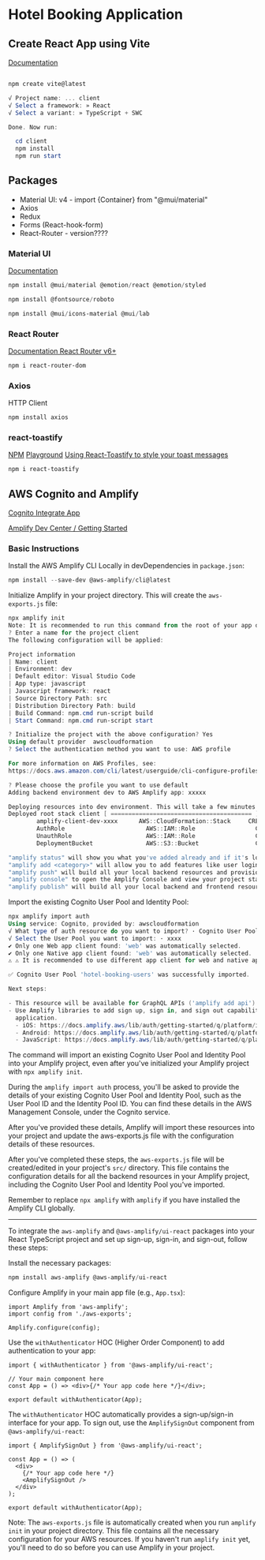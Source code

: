 # Hotel Booking Application

## Create React App using Vite

[Documentation](https://vitejs.dev/guide/)

```powershell

npm create vite@latest

√ Project name: ... client
√ Select a framework: » React
√ Select a variant: » TypeScript + SWC

Done. Now run:

  cd client
  npm install
  npm run start
```

## Packages

- Material UI: v4 - import {Container} from "@mui/material"
- Axios
- Redux
- Forms (React-hook-form)
- React-Router - version????

### Material UI

[Documentation](https://mui.com/material-ui/)

```powershell
npm install @mui/material @emotion/react @emotion/styled

npm install @fontsource/roboto

npm install @mui/icons-material @mui/lab

```

### React Router

[Documentation React Router v6+](https://reactrouter.com/en/main/start/overview)

```powershell
npm i react-router-dom
```

### Axios

HTTP Client

```powershell
npm install axios
```

### react-toastify

[NPM](https://www.npmjs.com/package/react-toastify)
[Playground](https://fkhadra.github.io/react-toastify/introduction/)
[Using React-Toastify to style your toast messages](https://blog.logrocket.com/using-react-toastify-style-toast-messages/)

```powershell
npm i react-toastify
```

## AWS Cognito and Amplify

[Cognito Integrate App](https://docs.aws.amazon.com/cognito/latest/developerguide/cognito-integrate-apps.html)

[Amplify Dev Center / Getting Started](https://ui.docs.amplify.aws/react/getting-started/installation)

### Basic Instructions

Install the AWS Amplify CLI Locally in devDependencies in `package.json`:

```powershell
npm install --save-dev @aws-amplify/cli@latest
```

Initialize Amplify in your project directory. This will create the `aws-exports.js` file:

```powershell
npx amplify init
Note: It is recommended to run this command from the root of your app directory
? Enter a name for the project client
The following configuration will be applied:

Project information
| Name: client
| Environment: dev
| Default editor: Visual Studio Code
| App type: javascript
| Javascript framework: react
| Source Directory Path: src
| Distribution Directory Path: build
| Build Command: npm.cmd run-script build
| Start Command: npm.cmd run-script start

? Initialize the project with the above configuration? Yes
Using default provider  awscloudformation
? Select the authentication method you want to use: AWS profile

For more information on AWS Profiles, see:
https://docs.aws.amazon.com/cli/latest/userguide/cli-configure-profiles.html

? Please choose the profile you want to use default
Adding backend environment dev to AWS Amplify app: xxxxx

Deploying resources into dev environment. This will take a few minutes. ⠙
Deployed root stack client [ ======================================== ] 4/4
        amplify-client-dev-xxxx      AWS::CloudFormation::Stack     CREATE_COMPLETE                Thu Feb 15
        AuthRole                       AWS::IAM::Role                 CREATE_COMPLETE                Thu Feb 15
        UnauthRole                     AWS::IAM::Role                 CREATE_COMPLETE                Thu Feb 15
        DeploymentBucket               AWS::S3::Bucket                CREATE_COMPLETE                Thu Feb 15

"amplify status" will show you what you've added already and if it's locally configured or deployed
"amplify add <category>" will allow you to add features like user login or a backend API
"amplify push" will build all your local backend resources and provision it in the cloud
"amplify console" to open the Amplify Console and view your project status
"amplify publish" will build all your local backend and frontend resources (if you have hosting category added) and provision it in the cloud
```

Import the existing Cognito User Pool and Identity Pool:

```powershell
npx amplify import auth
Using service: Cognito, provided by: awscloudformation
√ What type of auth resource do you want to import? · Cognito User Pool only
√ Select the User Pool you want to import: · xxxx
✔ Only one Web app client found: 'web' was automatically selected.
✔ Only one Native app client found: 'web' was automatically selected.
⚠️ ⚠️ It is recommended to use different app client for web and native application.

✅ Cognito User Pool 'hotel-booking-users' was successfully imported.

Next steps:

- This resource will be available for GraphQL APIs ('amplify add api')
- Use Amplify libraries to add sign up, sign in, and sign out capabilities to your client
  application.
  - iOS: https://docs.amplify.aws/lib/auth/getting-started/q/platform/ios
  - Android: https://docs.amplify.aws/lib/auth/getting-started/q/platform/android
  - JavaScript: https://docs.amplify.aws/lib/auth/getting-started/q/platform/js
```

The command will import an existing Cognito User Pool and Identity Pool into your Amplify project, even after you've initialized your Amplify project with `npx amplify init`.

During the `amplify import auth` process, you'll be asked to provide the details of your existing Cognito User Pool and Identity Pool, such as the User Pool ID and the Identity Pool ID. You can find these details in the AWS Management Console, under the Cognito service.

After you've provided these details, Amplify will import these resources into your project and update the aws-exports.js file with the configuration details of these resources.

After you've completed these steps, the `aws-exports.js` file will be created/edited in your project's `src/` directory. This file contains the configuration details for all the backend resources in your Amplify project, including the Cognito User Pool and Identity Pool you've imported.

Remember to replace `npx amplify` with `amplify` if you have installed the Amplify CLI globally.

---

To integrate the `aws-amplify` and `@aws-amplify/ui-react` packages into your React TypeScript project and set up sign-up, sign-in, and sign-out, follow these steps:

Install the necessary packages:

```powershell
npm install aws-amplify @aws-amplify/ui-react
```

Configure Amplify in your main app file (e.g., `App.tsx`):

```tsx
import Amplify from 'aws-amplify';
import config from './aws-exports';

Amplify.configure(config);
```

Use the `withAuthenticator` HOC (Higher Order Component) to add authentication to your app:

```tsx
import { withAuthenticator } from '@aws-amplify/ui-react';

// Your main component here
const App = () => <div>{/* Your app code here */}</div>;

export default withAuthenticator(App);
```

The `withAuthenticator` HOC automatically provides a sign-up/sign-in interface for your app. To sign out, use the `AmplifySignOut` component from `@aws-amplify/ui-react`:

```tsx
import { AmplifySignOut } from '@aws-amplify/ui-react';

const App = () => (
  <div>
    {/* Your app code here */}
    <AmplifySignOut />
  </div>
);

export default withAuthenticator(App);
```

Note: The `aws-exports.js` file is automatically created when you run `amplify init` in your project directory. This file contains all the necessary configuration for your AWS resources. If you haven't run `amplify init` yet, you'll need to do so before you can use Amplify in your project.
